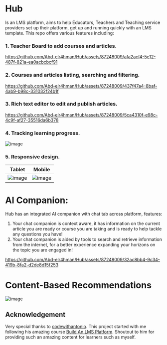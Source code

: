 # Hub 
Is an LMS platform, aims to help Educators, Teachers and Teaching service providers set up their platform, get up and running quickly with an LMS template. This repo offers various features including:
### 1. Teacher Board to add courses and articles.

https://github.com/Abd-elr4hman/Hub/assets/87248009/afa2acf4-5e12-487f-821a-ea0acbcbcf91

### 2. Courses and articles listing, searching and filtering.

https://github.com/Abd-elr4hman/Hub/assets/87248009/437f47a4-8baf-4ab9-b98c-331032f24b1f

### 3. Rich text editor to edit and publish articles.

https://github.com/Abd-elr4hman/Hub/assets/87248009/5ca4310f-e98c-4c9f-af27-35516da6b378

### 4. Tracking learning progress.
![image](https://github.com/Abd-elr4hman/Hub/assets/87248009/45508431-a081-4e78-af9a-5fbe7a276b36)

### 5. Responsive design.



Tablet             |  Mobile
:-------------------------:|:-------------------------:
![image](https://github.com/Abd-elr4hman/Hub/assets/87248009/066218bc-5a0c-4025-a619-1724e4c8699f)  |  ![image](https://github.com/Abd-elr4hman/Hub/assets/87248009/0eab7f5e-d68e-430e-809d-981cc1780d31)

# AI Companion:
Hub has an integrated AI companion with chat tab across platform, features:
1. Your chat companion is context aware, it has information on the current article you are ready or course you are taking and is ready to help tackle any questions you have!
2. Your chat companion is aided by tools to search and retrieve information from the internet, for a better experience expanding your horizons on the topic you are engaged in!

https://github.com/Abd-elr4hman/Hub/assets/87248009/32ac8bb4-9c34-419b-8fa2-d2de8d15f253

# Content-Based Recommendations
![image](https://github.com/Abd-elr4hman/Hub/assets/87248009/335f2211-bac1-4435-b0df-97848642376d)


## Acknowledgement
Very special thanks to [codewithantonio](https://www.codewithantonio.com/). This project started with me following his amazing course [Build An LMS Platform](https://www.codewithantonio.com/projects/lms-platform). Shoutout to him for providing such an amazing content for learners such as myself.
